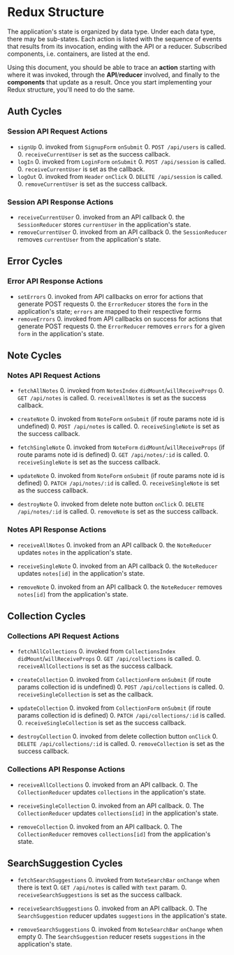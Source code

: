 # Redux Structure

The application's state is organized by data type. Under each data type, there
may be sub-states. Each action is listed with the sequence of events that
results from its invocation, ending with the API or a reducer. Subscribed
components, i.e. containers, are listed at the end.

Using this document, you should be able to trace an **action** starting with
where it was invoked, through the **API**/**reducer** involved, and finally to
the **components** that update as a result. Once you start implementing your
Redux structure, you'll need to do the same.

## Auth Cycles

### Session API Request Actions

* `signUp`
  0. invoked from `SignupForm` `onSubmit`
  0. `POST /api/users` is called.
  0. `receiveCurrentUser` is set as the success callback.
* `logIn`
  0. invoked from `LoginForm` `onSubmit`
  0. `POST /api/session` is called.
  0. `receiveCurrentUser` is set as the callback.
* `logOut`
  0. invoked from `Header` `onClick`
  0. `DELETE /api/session` is called.
  0. `removeCurrentUser` is set as the success callback.

### Session API Response Actions

* `receiveCurrentUser`
  0. invoked from an API callback
  0. the `SessionReducer` stores `currentUser` in the application's state.
* `removeCurrentUser`
  0. invoked from an API callback
  0. the `SessionReducer` removes `currentUser` from the application's state.

## Error Cycles

### Error API Response Actions
* `setErrors`
  0. invoked from API callbacks on error for actions that generate POST requests
  0. the `ErrorReducer` stores the `form` in the application's state; `errors` are mapped to their respective forms
* `removeErrors`
  0. invoked from API callbacks on success for actions that generate POST requests
  0. the `ErrorReducer` removes `errors` for a given `form` in the application's state.

## Note Cycles

### Notes API Request Actions

* `fetchAllNotes`
  0. invoked from `NotesIndex` `didMount`/`willReceiveProps`
  0. `GET /api/notes` is called.
  0. `receiveAllNotes` is set as the success callback.

* `createNote`
  0. invoked from `NoteForm` `onSubmit` (if route params note id is undefined)
  0. `POST /api/notes` is called.
  0. `receiveSingleNote` is set as the success callback.

* `fetchSingleNote`
  0. invoked from `NoteForm` `didMount`/`willReceiveProps` (if route params note id is defined)
  0. `GET /api/notes/:id` is called.
  0. `receiveSingleNote` is set as the success callback.

* `updateNote`
  0. invoked from `NoteForm` `onSubmit` (if route params note id is defined)
  0. `PATCH /api/notes/:id` is called.
  0. `receiveSingleNote` is set as the success callback.

* `destroyNote`
  0. invoked from delete note button `onClick`
  0. `DELETE /api/notes/:id` is called.
  0. `removeNote` is set as the success callback.

### Notes API Response Actions

* `receiveAllNotes`
  0. invoked from an API callback
  0. the `NoteReducer` updates `notes` in the application's state.

* `receiveSingleNote`
  0. invoked from an API callback
  0. the `NoteReducer` updates `notes[id]` in the application's state.

* `removeNote`
  0. invoked from an API callback
  0. the `NoteReducer` removes `notes[id]` from the application's state.

## Collection Cycles

### Collections API Request Actions

* `fetchAllCollections`
  0. invoked from `CollectionsIndex` `didMount`/`willReceiveProps`
  0. `GET /api/collections` is called.
  0. `receiveAllCollections` is set as the success callback.

* `createCollection`
  0. invoked from `CollectionForm` `onSubmit` (if route params collection id is undefined)
  0. `POST /api/collections` is called.
  0. `receiveSingleCollection` is set as the callback.

* `updateCollection`
  0. invoked from `CollectionForm` `onSubmit` (if route params collection id is defined)
  0. `PATCH /api/collections/:id` is called.
  0. `receiveSingleCollection` is set as the success callback.

* `destroyCollection`
  0. invoked from delete collection button `onClick`
  0. `DELETE /api/collections/:id` is called.
  0. `removeCollection` is set as the success callback.

### Collections API Response Actions

* `receiveAllCollections`
  0. invoked from an API callback.
  0. The `CollectionReducer` updates `collections` in the application's state.

* `receiveSingleCollection`
  0. invoked from an API callback.
  0. The `CollectionReducer` updates `collections[id]` in the application's state.

* `removeCollection`
  0. invoked from an API callback.
  0. The `CollectionReducer` removes `collections[id]` from the application's state.

## SearchSuggestion Cycles

* `fetchSearchSuggestions`
  0. invoked from `NoteSearchBar` `onChange` when there is text
  0. `GET /api/notes` is called with `text` param.
  0. `receiveSearchSuggestions` is set as the success callback.

* `receiveSearchSuggestions`
  0. invoked from an API callback.
  0. The `SearchSuggestion` reducer updates `suggestions` in the application's state.

* `removeSearchSuggestions`
  0. invoked from `NoteSearchBar` `onChange` when empty
  0. The `SearchSuggestion` reducer resets `suggestions` in the application's state.
